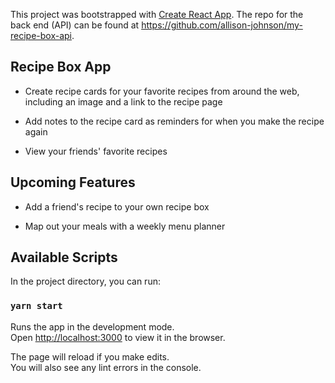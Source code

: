 This project was bootstrapped with [Create React App](https://github.com/facebook/create-react-app). The repo for the back end (API) can be found at https://github.com/allison-johnson/my-recipe-box-api.

## Recipe Box App
- Create recipe cards for your favorite recipes from around the web, including an image and a link to the recipe page

- Add notes to the recipe card as reminders for when you make the recipe again

- View your friends' favorite recipes

## Upcoming Features
- Add a friend's recipe to your own recipe box

- Map out your meals with a weekly menu planner

## Available Scripts

In the project directory, you can run:

### `yarn start`

Runs the app in the development mode.<br />
Open [http://localhost:3000](http://localhost:3000) to view it in the browser.

The page will reload if you make edits.<br />
You will also see any lint errors in the console.

